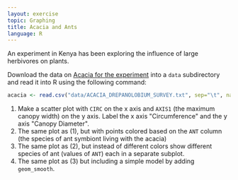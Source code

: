 ```yaml
---
layout: exercise
topic: Graphing
title: Acacia and Ants
language: R
---
```


An experiment in Kenya has been exploring the influence of large herbivores on plants.

Download the data on [Acacia for the
experiment](https://ndownloader.figshare.com/files/5629542)
into a `data` subdirectory and read it into R using the following command:

```r
acacia <- read.csv("data/ACACIA_DREPANOLOBIUM_SURVEY.txt", sep="\t", na.strings = c("dead"))
```

1. Make a scatter plot with `CIRC` on the x axis and `AXIS1` (the maximum canopy
   width) on the y axis. Label the x axis "Circumference" and the y axis "Canopy
   Diameter".
2. The same plot as (1), but with points colored based on the `ANT` column (the species of ant symbiont living with the acacia)
3. The same plot as (2), but instead of different colors show different species of ant (values of `ANT`) each in a separate subplot.
4. The same plot as (3) but including a simple model by adding `geom_smooth`.

